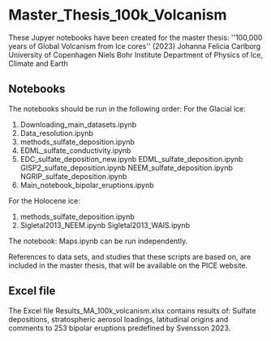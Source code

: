 # Master_Thesis_100k_Volcanism

These Jupyer notebooks have been created for the master thesis: 
''100,000 years of Global Volcanism from Ice cores'' (2023)
Johanna Felicia Carlborg
University of Copenhagen
Niels Bohr Institute
Department of Physics of Ice, Climate and Earth

## Notebooks

The notebooks should be run in the following order:
For the Glacial ice:
1. Downloading_main_datasets.ipynb
2. Data_resolution.ipynb
3. methods_sulfate_deposition.ipynb
4. EDML_sulfate_conductivity.ipynb
5. EDC_sulfate_deposition_new.ipynb
   EDML_sulfate_deposition.ipynb
   GISP2_sulfate_deposition.ipynb
   NEEM_sulfate_deposition.ipynb
   NGRIP_sulfate_deposition.ipynb
6. Main_notebook_bipolar_eruptions.ipynb

For the Holocene ice:
1. methods_sulfate_deposition.ipynb
2. Sigletal2013_NEEM.ipynb
   Sigletal2013_WAIS.ipynb

The notebook: Maps.ipynb can be run independently.

References to data sets, and studies that these scripts are based on, are included in the master thesis, that will be available on the PICE website.

## Excel file

The Excel file Results_MA_100k_volcanism.xlsx contains results of: Sulfate depositions, stratospheric aerosol loadings, latitudinal origins and comments to 253 bipolar eruptions predefined by Svensson 2023. 
